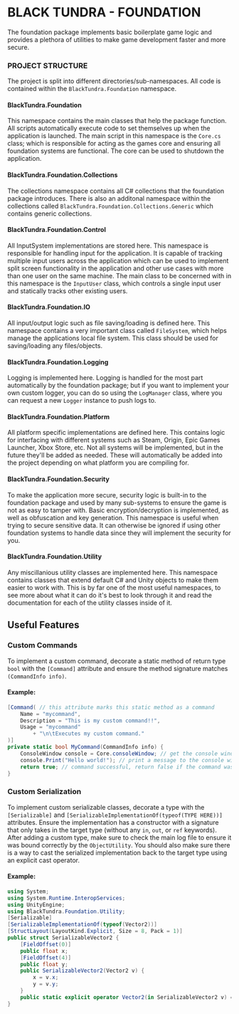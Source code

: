 # BLACK TUNDRA - FOUNDATION
The foundation package implements basic boilerplate game logic and provides a plethora of utilities to make game development faster and more secure.
### PROJECT STRUCTURE
The project is split into different directories/sub-namespaces. All code is contained within the `BlackTundra.Foundation` namespace.
#### BlackTundra.Foundation
This namespace contains the main classes that help the package function. All scripts automatically execute code to set themselves up when the application is launched. The main script in this namespace is the `Core.cs` class; which is responsible for acting as the games core and ensuring all foundation systems are functional. The core can be used to shutdown the application.

#### BlackTundra.Foundation.Collections
The collections namespace contains all C# collections that the foundation package introduces. There is also an additonal namespace within the collections called `BlackTundra.Foundation.Collections.Generic` which contains generic collections.

#### BlackTundra.Foundation.Control
All InputSystem implementations are stored here. This namespace is responsible for handling input for the application. It is capable of tracking multiple input users across the application which can be used to implement split screen functionality in the application and other use cases with more than one user on the same machine. The main class to be concerned with in this namespace is the `InputUser` class, which controls a single input user and statically tracks other existing users.

#### BlackTundra.Foundation.IO
All input/output logic such as file saving/loading is defined here. This namespace contains a very important class called `FileSystem`, which helps manage the applications local file system. This class should be used for saving/loading any files/objects.

#### BlackTundra.Foundation.Logging
Logging is implemented here. Logging is handled for the most part automatically by the foundation package; but if you want to implement your own custom logger, you can do so using the `LogManager` class, where you can request a new `Logger` instance to push logs to.

#### BlackTundra.Foundation.Platform
All platform specific implementations are defined here. This contains logic for interfacing with different systems such as Steam, Origin, Epic Games Launcher, Xbox Store, etc. Not all systems will be implemented, but in the future they'll be added as needed. These will automatically be added into the project depending on what platform you are compiling for.

#### BlackTundra.Foundation.Security
To make the application more secure, security logic is built-in to the foundation package and used by many sub-systems to ensure the game is not as easy to tamper with. Basic encryption/decryption is implemented, as well as obfuscation and key generation. This namespace is useful when trying to secure sensitive data. It can otherwise be ignored if using other foundation systems to handle data since they will implement the security for you.

#### BlackTundra.Foundation.Utility
Any miscillanious utility classes are implemented here. This namespace contains classes that extend default C# and Unity objects to make them easier to work with. This is by far one of the most useful namespaces, to see more about what it can do it's best to look through it and read the documentation for each of the utility classes inside of it.

## Useful Features
### Custom Commands
To implement a custom command, decorate a static method of return type `bool` with the `[Command]` attribute and ensure the method signature matches `(CommandInfo info)`.
#### Example:
```csharp
[Command( // this attribute marks this static method as a command
    Name = "mycommand",
    Description = "This is my custom command!!",
    Usage = "mycommand"
        + "\n\tExecutes my custom command."
)]
private static bool MyCommand(CommandInfo info) {
    ConsoleWindow console = Core.consoleWindow; // get the console window
    console.Print("Hello world!"); // print a message to the console window
    return true; // command successful, return false if the command was not successful
}
```
### Custom Serialization
To implement custom serializable classes, decorate a type with the `[Serializable]` and `[SerializableImplementationOf(typeof(TYPE HERE))]` attributes. Ensure the implementation has a constructor with a signature that only takes in the target type (without any `in`, `out`, or `ref` keywords). After adding a custom type, make sure to check the main log file to ensure it was bound correctly by the `ObjectUtility`. You should also make sure there is a way to cast the serialized implementation back to the target type using an explicit cast operator.
#### Example:
```csharp
using System;
using System.Runtime.InteropServices;
using UnityEngine;
using BlackTundra.Foundation.Utility;
[Serializable]
[SerializableImplementationOf(typeof(Vector2))]
[StructLayout(LayoutKind.Explicit, Size = 8, Pack = 1)]
public struct SerializableVector2 {
    [FieldOffset(0)]
    public float x;
    [FieldOffset(4)]
    public float y;
    public SerializableVector2(Vector2 v) {
        x = v.x;
        y = v.y;
    }
    public static explicit operator Vector2(in SerializableVector2 v) => new Vector2(v.x, v.y);
}
```